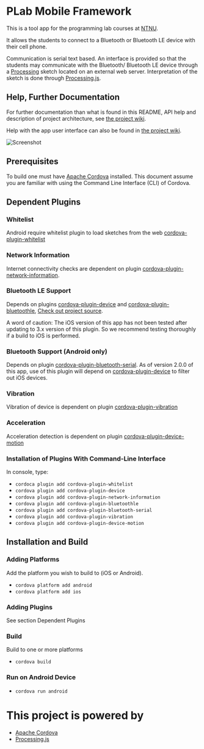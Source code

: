 PLab Mobile Framework
=====================

This is a tool app for the programming lab courses at [NTNU][7].

It allows the students to connect to a Bluetooth or Bluetooth LE device with
their cell phone.

Communication is serial text based. An interface is provided so that the
students may communicate with the Bluetooth/ Bluetooth LE device through a
[Processing][2] sketch located on an external web server. Interpretation of the
sketch is done through [Processing.js][3].

Help, Further Documentation
---
For further documentation than what is found in this README, API help and
description of project architecture, see [the project wiki][11].

Help with the app user interface can also be found in [the project wiki][12].

![Screenshot](https://cloud.githubusercontent.com/assets/2333406/9002163/d4053e3c-3760-11e5-9a9e-581298379de8.png)

Prerequisites
---
To build one must have [Apache Cordova][1] installed. This document assume you are
familiar with using the Command Line Interface (CLI) of Cordova.

Dependent Plugins
---

### Whitelist
Android require whitelist plugin to load sketches from the web
[cordova-plugin-whitelist][13]

### Network Information
Internet connectivity checks are dependent on plugin
[cordova-plugin-network-information][8].

### Bluetooth LE Support
Depends on plugins [cordova-plugin-device][5] and
[cordova-plugin-bluetoothle][4], 
[Check out project source][14].

A word of caution: The iOS version of this app has not been tested after
updating to 3.x version of this plugin. So we recommend testing thoroughly
if a build to iOS is performed.

### Bluetooth Support (Android only)
Depends on plugin [cordova-plugin-bluetooth-serial][6].
As of version 2.0.0 of this app, use of this plugin will depend on
[cordova-plugin-device][5] to filter out iOS devices.

### Vibration
Vibration of device is dependent on plugin
[cordova-plugin-vibration][9]

### Acceleration
Acceleration detection is dependent on plugin
[cordova-plugin-device-motion][10]

### Installation of Plugins With Command-Line Interface
In console, type:
* `cordoca plugin add cordova-plugin-whitelist`
* `cordova plugin add cordova-plugin-device`
* `cordova plugin add cordova-plugin-network-information`
* `cordova plugin add cordova-plugin-bluetoothle`
* `cordova plugin add cordova-plugin-bluetooth-serial`
* `cordova plugin add cordova-plugin-vibration`
* `cordova plugin add cordova-plugin-device-motion`

Installation and Build
---

### Adding Platforms
Add the platform you wish to build to (iOS or Android).
* `cordova platform add android`
* `cordova platform add ios`

### Adding Plugins
See section Dependent Plugins

### Build
Build to one or more platforms
* `cordova build`

### Run on Android Device
* `cordova run android`

This project is powered by
===
* [Apache Cordova][1]
* [Processing.js][3]

[1]: http://cordova.apache.org			"Cordova"
[2]: https://processing.org			"Processing"
[3]: http://processingjs.org			"Processing.js"
[4]: https://www.npmjs.com/package/cordova-plugin-bluetoothle	"Cordova Bluetooth LE Plugin"
[5]: http://npmjs.com/package/cordova-plugin-device	"Cordova Device Plugin"
[6]: https://www.npmjs.com/package/cordova-plugin-bluetooth-serial "Bluetooth Serial Plugin for PhoneGap"
[7]: http://www.ntnu.edu	"Norwegian University of Science and Technology - NTNU" 
[8]: http://www.npmjs.com/package/cordova-plugin-network-information	"Cordova Network Information Plugin"
[9]: http://www.npmjs.com/package/cordova-plugin-vibration	"Cordova Vibration Plugin"
[10]: http://www.npmjs.com/package/cordova-plugin-device-motion	"Cordova Device Motion Plugin"
[11]: https://github.com/IDI-PLab/plab-mobile-framework/wiki	"Project wiki"
[12]: https://github.com/IDI-PLab/plab-mobile-framework/wiki/User-Interface	"User Interface Description"
[13]: https://www.npmjs.com/package/cordova-plugin-whitelist	"Cordova Whitelist Plugin"
[14]: https://github.com/randdusing/BluetoothLE	"Randdusing BluetoothLE"
